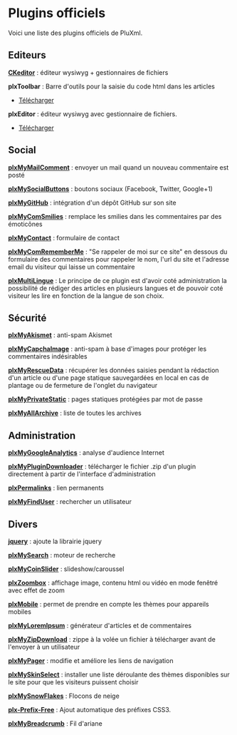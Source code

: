 # Plugins officiels

Voici une liste des plugins officiels de PluXml.

## Editeurs

[__CKeditor__](http://forum.pluxml.org/viewtopic.php?id=3394) : éditeur wysiwyg + gestionnaires de fichiers

__plxToolbar__ : Barre d'outils pour la saisie du code html dans les articles

* [Télécharger](https://github.com/Pluxopolis/plxtoolbar/releases)

__plxEditor__ : éditeur wysiwyg avec gestionnaire de fichiers.

* [Télécharger](https://github.com/Pluxopolis/plxEditor/releases)

## Social										
[__plxMyMailComment__](http://forum.pluxml.org/viewtopic.php?id=2740) : envoyer un mail quand un nouveau commentaire est posté

[__plxMySocialButtons__](http://forum.pluxml.org/viewtopic.php?id=2924) : boutons sociaux (Facebook, Twitter, Google+1)

[__plxMyGitHub__](http://code.google.com/p/my-pluxml/downloads/detail?name=plxMyGitHub.1.0.zip&can=2&q=) : intégration d'un dépôt GitHub sur son site

[__plxMyComSmilies__](http://forum.pluxml.org/viewtopic.php?id=2813) : remplace les smilies dans les commentaires par des émoticônes

[__plxMyContact__](http://forum.pluxml.org/viewtopic.php?id=2637) : formulaire de contact

[__plxMyComRememberMe__](http://forum.pluxml.org/viewtopic.php?id=3361) : "Se rappeler de moi sur ce site" en dessous du formulaire des commentaires pour rappeler le nom, l'url du site et l'adresse email du visiteur qui laisse un commentaire

[__plxMultiLingue__](http://forum.pluxml.org/viewtopic.php?id=3793) : Le principe de ce plugin est d'avoir coté administration la possibilité de rédiger des articles en plusieurs langues et de pouvoir coté visiteur les lire en fonction de la langue de son choix.

## Sécurité																	
[__plxMyAkismet__](http://forum.pluxml.org/viewtopic.php?id=2738) : anti-spam Akismet

[__plxMyCapchaImage__](http://forum.pluxml.org/viewtopic.php?id=5084) : anti-spam à base d'images pour protéger les commentaires indésirables

[__plxMyRescueData__](http://forum.pluxml.org/viewtopic.php?id=2947) : récupérer les données saisies pendant la rédaction d'un article ou d'une page statique sauvegardées en local en cas de plantage ou de fermeture de l'onglet du navigateur

[__plxMyPrivateStatic__](http://forum.pluxml.org/viewtopic.php?id=2923) : pages statiques protégées par mot de passe

[__plxMyAllArchive__](http://forum.pluxml.org/viewtopic.php?id=2745) : liste de toutes les archives

## Administration																	
[__plxMyGoogleAnalytics__](http://forum.pluxml.org/viewtopic.php?id=2739) : analyse d'audience Internet

[__plxMyPluginDownloader__](http://forum.pluxml.org/viewtopic.php?id=3378) : télécharger le fichier .zip d'un plugin directement à partir de l'interface d'administration

[__plxPermalinks__](http://forum.pluxml.org/viewtopic.php?id=3344) : lien permanents

[__plxMyFindUser__](http://forum.pluxml.org/viewtopic.php?id=3292) : rechercher un utilisateur															

## Divers																	
[__jquery__](http://telechargements.pluxml.org/plugins/official/jquery.1.7.1.zip) : ajoute la librairie jquery

[__plxMySearch__](http://forum.pluxml.org/viewtopic.php?id=3072) : moteur de recherche

[__plxMyCoinSlider__](http://code.google.com/p/my-pluxml/downloads/detail?name=plxMyCoinSlider.1.0.zip&can=2&q=) : slideshow/caroussel

[__plxZoombox__](http://code.google.com/p/my-pluxml/downloads/detail?name=plxZoombox.1.0.zip&can=2&q=) : affichage image, contenu html ou vidéo en mode fenêtré avec effet de zoom

[__plxMobile__](http://telechargements.pluxml.org/plugins/official/plxmobile.zip) : permet de prendre en compte les thèmes pour appareils mobiles

[__plxMyLoremIpsum__](http://code.google.com/p/my-pluxml/downloads/detail?name=plxMyLoremIpsum.1.0.zip&can=2&q=plxMyLoremIpsum) : générateur d'articles et de commentaires

[__plxMyZipDownload__](http://forum.pluxml.org/viewtopic.php?id=2784) : zippe à la volée un fichier à télécharger avant de l'envoyer à un utilisateur

[__plxMyPager__](http://forum.pluxml.org/viewtopic.php?id=3336) : modifie et améliore les liens de navigation

[__plxMySkinSelect__](http://forum.pluxml.org/viewtopic.php?id=2828) : installer une liste déroulante des thèmes disponibles sur le site pour que les visiteurs puissent choisir

[__plxMySnowFlakes__](http://code.google.com/p/my-pluxml/downloads/detail?name=plxMySnowFlakes.1.0.zip&can=2&q=plxMySnowFlakes) : Flocons de neige

[__plx-Prefix-Free__](http://forum.pluxml.org/viewtopic.php?id=3732) : Ajout automatique des préfixes CSS3.

[__plxMyBreadcrumb__](http://forum.pluxml.org/viewtopic.php?pid=31132#p31132) : Fil d'ariane

